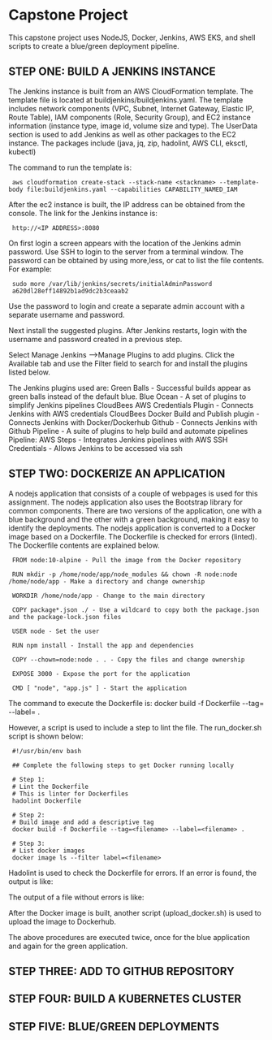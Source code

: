 # Capstone Project #

This capstone project uses NodeJS, Docker, Jenkins, AWS EKS, and shell scripts to create a blue/green deployment pipeline.

## STEP ONE: BUILD A JENKINS INSTANCE ##

The Jenkins instance is built from an AWS CloudFormation template. The template file is located at buildjenkins/buildjenkins.yaml. The template includes network components (VPC, Subnet, Internet Gateway, Elastic IP, Route Table), IAM components (Role, Security Group), and EC2 instance information (instance type, image id, volume size and type). The UserData section is used to add Jenkins as well as other packages to the EC2 instance. The packages include (java, jq, zip, hadolint, AWS CLI, eksctl, kubectl)

The command to run the template is:

     aws cloudformation create-stack --stack-name <stackname> --template-body file:buildjenkins.yaml --capabilities CAPABILITY_NAMED_IAM

After the ec2 instance is built, the IP address can be obtained from the console. The link for the Jenkins instance is:

     http://<IP ADDRESS>:8080

On first login a screen appears with the location of the Jenkins admin password. Use SSH to login to the server from a terminal window. The password can be obtained by using more,less, or cat to list the file contents. For example:
     
     sudo more /var/lib/jenkins/secrets/initialAdminPassword
     a620dl28eff14892b1ad9dc2b3ceaab2

Use the password to login and create a separate admin account with a separate username and password.

Next install the suggested plugins. After Jenkins restarts, login with the username and password created in a previous step.

Select Manage Jenkins -->Manage Plugins to add plugins. Click the Available tab and use the Filter field to search for and install the plugins listed below.

 The Jenkins plugins used are: 
    Green Balls - Successful builds appear as green balls instead of the default blue.
    Blue Ocean - A set of plugins to simplify Jenkins pipelines
    CloudBees AWS Credentials Plugin - Connects Jenkins with AWS credentials
    CloudBees Docker Build and Publish plugin - Connects Jenkins with Docker/Dockerhub
    Github - Connects Jenkins with Github
    Pipeline - A suite of plugins to help build and automate pipelines
    Pipeline: AWS Steps - Integrates Jenkins pipelines with AWS
    SSH Credentials - Allows Jenkins to be accessed via ssh


## STEP TWO: DOCKERIZE AN APPLICATION ##

A nodejs application that consists of a couple of webpages is used for this assignment. The nodejs application also uses the Bootstrap library for common components. There are two versions of the application, one with a blue background and the other with a green background, making it easy to identify the deployments. The nodejs application is converted to a Docker image based on a Dockerfile. The Dockerfile is checked for errors (linted). The Dockerfile contents are explained below.

     FROM node:10-alpine - Pull the image from the Docker repository

     RUN mkdir -p /home/node/app/node_modules && chown -R node:node /home/node/app - Make a directory and change ownership

     WORKDIR /home/node/app - Change to the main directory

     COPY package*.json ./ - Use a wildcard to copy both the package.json and the package-lock.json files

     USER node - Set the user

     RUN npm install - Install the app and dependencies

     COPY --chown=node:node . . - Copy the files and change ownership

     EXPOSE 3000 - Expose the port for the application

     CMD [ "node", "app.js" ] - Start the application


The command to execute the Dockerfile is:
docker build -f Dockerfile --tag=<filename> --label=<filename> .

However, a script is used to include a step to lint the file. The run_docker.sh script is shown below:

     #!/usr/bin/env bash

     ## Complete the following steps to get Docker running locally

     # Step 1:
     # Lint the Dockerfile
     # This is linter for Dockerfiles
     hadolint Dockerfile

     # Step 2:
     # Build image and add a descriptive tag
     docker build -f Dockerfile --tag=<filename> --label=<filename> .

     # Step 3:
     # List docker images
     docker image ls --filter label=<filename> 

Hadolint is used to check the Dockerfile for errors. If an error is found, the output is like:


The output of a file without errors is like:


After the Docker image is built, another script (upload_docker.sh) is used to upload the image to Dockerhub.

The above procedures are executed twice, once for the blue application and again for the green application.


## STEP THREE: ADD TO GITHUB REPOSITORY ##


## STEP FOUR: BUILD A KUBERNETES CLUSTER ##



## STEP FIVE: BLUE/GREEN DEPLOYMENTS ##
